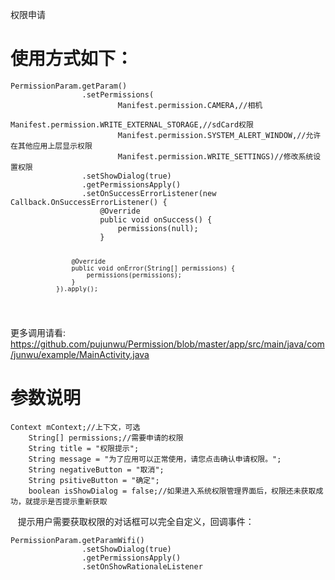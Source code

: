 <p>权限申请</p>
<h1>使用方式如下：</h1>
<pre class="hljs undefined"><code>PermissionParam.getParam()
                .setPermissions(
                        Manifest.permission.CAMERA,//相机
                        Manifest.permission.WRITE_EXTERNAL_STORAGE,//sdCard权限
                        Manifest.permission.SYSTEM_ALERT_WINDOW,//允许在其他应用上层显示权限
                        Manifest.permission.WRITE_SETTINGS)//修改系统设置权限
                .setShowDialog(true)
                .getPermissionsApply()
                .setOnSuccessErrorListener(new Callback.OnSuccessErrorListener() {
                    @Override
                    public void onSuccess() {
                        permissions(null);
                    }

                    @Override
                    public void onError(String[] permissions) {
                        permissions(permissions);
                    }
                }).apply();
</code></pre>
更多调用请看:<br />https://github.com/pujunwu/Permission/blob/master/app/src/main/java/com/junwu/example/MainActivity.java
<h1>参数说明</h1>
<pre class="hljs undefined"><code>Context mContext;//上下文，可选
    String[] permissions;//需要申请的权限
    String title = "权限提示";
    String message = "为了应用可以正常使用，请您点击确认申请权限。";
    String negativeButton = "取消";
    String psitiveButton = "确定";
    boolean isShowDialog = false;//如果进入系统权限管理界面后，权限还未获取成功，就提示是否提示重新获取</code></pre>
    提示用户需要获取权限的对话框可以完全自定义，回调事件：
    <pre class="hljs undefined"><code>PermissionParam.getParamWifi()
                .setShowDialog(true)
                .getPermissionsApply()
                .setOnShowRationaleListener</pre></code>
